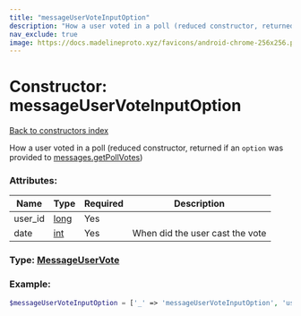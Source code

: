 ```yaml
---
title: "messageUserVoteInputOption"
description: "How a user voted in a poll (reduced constructor, returned if an option was provided to messages.getPollVotes)"
nav_exclude: true
image: https://docs.madelineproto.xyz/favicons/android-chrome-256x256.png
---
```

# Constructor: messageUserVoteInputOption  
[Back to constructors index](index.md)



How a user voted in a poll (reduced constructor, returned if an `option` was provided to [messages.getPollVotes](../methods/messages.getPollVotes.md))

### Attributes:

| Name     |    Type       | Required | Description |
|----------|---------------|----------|-------------|
|user\_id|[long](../types/long.md) | Yes|
|date|[int](../types/int.md) | Yes|When did the user cast the vote|



### Type: [MessageUserVote](../types/MessageUserVote.md)


### Example:

```php
$messageUserVoteInputOption = ['_' => 'messageUserVoteInputOption', 'user_id' => long, 'date' => int];
```  
